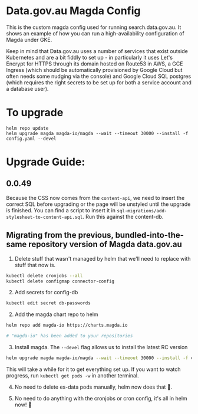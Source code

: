 # Data.gov.au Magda Config

This is the custom magda config used for running search.data.gov.au. It shows an example of how you can run a high-availability configuration of Magda under GKE.

Keep in mind that Data.gov.au uses a number of services that exist outside Kubernetes and are a bit fiddly to set up - in particularly it uses Let's Encrypt for HTTPS through its domain hosted on Route53 in AWS, a GCE Ingress (which should be automatically provisioned by Google Cloud but often needs some nudging via the console) and Google Cloud SQL postgres (which requires the right secrets to be set up for both a service account and a database user).

# To upgrade
```
helm repo update
helm upgrade magda magda-io/magda --wait --timeout 30000 --install -f config.yaml --devel
```

# Upgrade Guide:

## 0.0.49
Because the CSS now comes from the `content-api`, we need to insert the correct SQL before upgrading or the page will be unstyled until the upgrade is finished. You can find a script to insert it in `sql-migrations/add-stylesheet-to-content-api.sql`. Run this against the content-db.

## Migrating from the previous, bundled-into-the-same repository version of Magda data.gov.au

1. Delete stuff that wasn't managed by helm that we'll need to replace with stuff that now is.

```bash
kubectl delete cronjobs --all
kubectl delete configmap connector-config
```

2. Add secrets for config-db
```bash
kubectl edit secret db-passwords
```

2. Add the magda chart repo to helm
```bash
helm repo add magda-io https://charts.magda.io

# "magda-io" has been added to your repositories
```

3. Install magda. The `--devel` flag allows us to install the latest RC version
```bash
helm upgrade magda magda-io/magda --wait --timeout 30000 --install -f config.yaml --devel
```

This will take a while for it to get everything set up. If you want to watch progress, run `kubectl get pods -w` in another terminal.

4. No need to delete es-data pods manually, helm now does that :tada:.

5. No need to do anything with the cronjobs or cron config, it's all in helm now! :tada:
